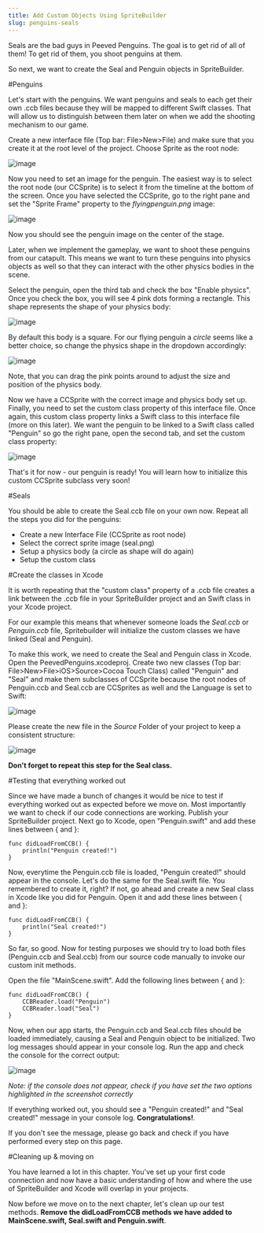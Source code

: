 ```yaml
---
title: Add Custom Objects Using SpriteBuilder
slug: penguins-seals
---
```


Seals are the bad guys in Peeved Penguins. The goal is to get rid of all
of them! To get rid of them, you shoot penguins at them.

So next, we want to create the Seal and Penguin objects in
SpriteBuilder.

#Penguins

Let's start with the penguins. We want penguins and seals to each get
their own .ccb files because they will be mapped to different
Swift classes. That will allow us to distinguish between them
later on when we add the shooting mechanism to our game.

Create a new interface file (Top bar: File\>New\>File) and make sure
that you create it at the root level of the project. Choose Sprite as
the root node:

![image](https://s3.amazonaws.com/mgwu-misc/Spritebuilder+Tutorial/Spritebuilder_Penguin.png)

Now you need to set an image for the penguin. The easiest way is to
select the root node (our CCSprite) is to select it from the timeline at
the bottom of the screen. Once you have selected the CCSprite, go to the
right pane and set the "Sprite Frame" property to the
*flyingpenguin.png* image:

![image](https://s3.amazonaws.com/mgwu-misc/Spritebuilder+Tutorial/Spritebuilder_SetSpriteFrame.png)

Now you should see the penguin image on the center of the stage.

Later, when we implement the gameplay, we want to shoot these penguins
from our catapult. This means we want to turn these penguins into
physics objects as well so that they can interact with the other physics
bodies in the scene.

Select the penguin, open the third tab and check the box "Enable
physics". Once you check the box, you will see 4 pink dots forming a
rectangle. This shape represents the shape of your physics body:

![image](https://s3.amazonaws.com/mgwu-misc/Spritebuilder+Tutorial/Spritebuilder_enablePhysics.png)

By default this body is a square. For our flying penguin a *circle*
seems like a better choice, so change the physics shape in the dropdown
accordingly:

![image](https://s3.amazonaws.com/mgwu-misc/Spritebuilder+Tutorial/Spritebuilder_changePhysicsBody.png)

Note, that you can drag the pink points around to adjust the size and
position of the physics body.

Now we have a CCSprite with the correct image and physics body set up.
Finally, you need to set the custom class property of this interface
file. Once again, this custom class property links a Swift class
to this interface file (more on this later). We want the penguin to be
linked to a Swift class called "Penguin" so go the right pane,
open the second tab, and set the custom class property:

![image](https://s3.amazonaws.com/mgwu-misc/Spritebuilder+Tutorial/Spritebuilder_CustomClass.png)

That's it for now - our penguin is ready! You will learn how to
initialize this custom CCSprite subclass very soon!

#Seals

You should be able to create the Seal.ccb file on your own now. Repeat
all the steps you did for the penguins:

-   Create a new Interface File (CCSprite as root node)
-   Select the correct sprite image (seal.png)
-   Setup a physics body (a circle as shape will do again)
-   Setup the custom class

#Create the classes in Xcode

It is worth repeating that the "custom class" property of a .ccb file
creates a link between the .ccb file in your SpriteBuilder project and
an Swift class in your Xcode project.

For our example this means that whenever someone loads the *Seal.ccb* or
*Penguin.ccb* file, Spritebuilder will initialize the custom classes we
have linked (Seal and Penguin).

To make this work, we need to create the Seal and Penguin class in
Xcode. Open the PeevedPenguins.xcodeproj. Create two new classes (Top
bar: File\>New\>File\>iOS\>Source\>Cocoa Touch Class) called "Penguin" and "Seal" and
make them subclasses of CCSprite because the root nodes of Penguin.ccb
and Seal.ccb are CCSprites as well and the Language is set to Swift:

![image](https://s3.amazonaws.com/mgwu-misc/Spritebuilder+Tutorial/Spritebuilder_Penguin_Xcode_Swift.png)

Please create the new file in the *Source* Folder of your project to
keep a consistent structure:

![image](https://s3.amazonaws.com/mgwu-misc/Spritebuilder+Tutorial/Spritebuilder_Classes_Folder_Location.png)

**Don't forget to repeat this step for the Seal class.**

#Testing that everything worked out

Since we have made a bunch of changes it would be nice to test if
everything worked out as expected before we move on. Most importantly we
want to check if our code connections are working. Publish your
SpriteBuilder project. Next go to Xcode, open "Penguin.swift" and add these
lines between { and }:

	func didLoadFromCCB() {
		println("Penguin created!")
	}

Now, everytime the Penguin.ccb file is loaded, "Penguin created!" should
appear in the console. Let's do the same for the Seal.swift file. You
remembered to create it, right? If not, go ahead and create a new Seal
class in Xcode like you did for Penguin. Open it and add these lines
between { and }:

	func didLoadFromCCB() {
		println("Seal created!")
	}

So far, so good. Now for testing purposes we should try to load both
files (Penguin.ccb and Seal.ccb) from our source code manually to invoke
our custom init methods.

Open the file "MainScene.swift". Add the following lines between { and }:

    func didLoadFromCCB() {
		CCBReader.load("Penguin")
		CCBReader.load("Seal")
	}

Now, when our app starts, the Penguin.ccb and Seal.ccb files should be
loaded immediately, causing a Seal and Penguin object to be initialized.
Two log messages should appear in your console log. Run the app and
check the console for the correct output:

![image](https://s3.amazonaws.com/mgwu-misc/Spritebuilder+Tutorial/Spritebuilder_CodeConnectionTest.png)

*Note: if the console does not appear, check if you have set the two
options highlighted in the screenshot correctly*

If everything worked out, you should see a "Penguin created!" and "Seal
created!" message in your console log. **Congratulations!**.

If you don't see the message, please go back and check if you have
performed every step on this page.

#Cleaning up & moving on

You have learned a lot in this chapter. You've set up your first code
connection and now have a basic understanding of how and where the use
of SpriteBuilder and Xcode will overlap in your projects.

Now before we move on to the next chapter, let's clean up our test
methods. **Remove the didLoadFromCCB methods we have added to MainScene.swift, Seal.swift and
Penguin.swift**.
